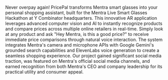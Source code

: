 Never overpay again! PricePal transforms Mentra smart glasses into your personal shopping assistant, built for the Mentra Live Smart Glasses Hackathon at Y Combinator headquarters. This innovative AR application leverages advanced computer vision and AI to instantly recognize products and compare prices across multiple online retailers in real-time. Simply look at any product and ask "Hey Mentra, is this a good price?" to receive immediate price comparisons through natural voice interaction. The system integrates Mentra's camera and microphone APIs with Google Gemini's grounded search capabilities and ElevenLabs voice generation to create a seamless shopping experience. Our project gained significant social media traction, was featured on Mentra's official social media channels, and earned recognition from both Mentra's CEO and company leadership for its practical utility and consumer appeal.